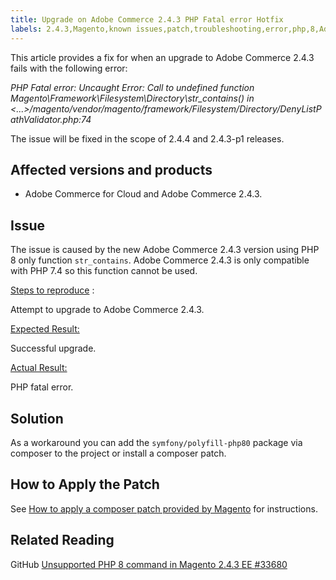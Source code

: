 ```yaml
---
title: Upgrade on Adobe Commerce 2.4.3 PHP Fatal error Hotfix
labels: 2.4.3,Magento,known issues,patch,troubleshooting,error,php,8,Adobe Commerce, cloud infrastructure
---
```


This article provides a fix for when an upgrade to Adobe Commerce 2.4.3 fails with the following error:

*PHP Fatal error: Uncaught Error: Call to undefined function Magento\Framework\Filesystem\Directory\str_contains() in <...>/magento/vendor/magento/framework/Filesystem/Directory/DenyListPathValidator.php:74*

The issue will be fixed in the scope of 2.4.4 and 2.4.3-p1 releases.
## Affected versions and products

* Adobe Commerce for Cloud and Adobe Commerce 2.4.3.

## Issue

The issue is caused by the new Adobe Commerce 2.4.3 version using PHP 8 only function `str_contains`. Adobe Commerce 2.4.3 is only compatible with PHP 7.4 so this function cannot be used. 

 <ins>Steps to reproduce</ins> :

Attempt to upgrade to Adobe Commerce 2.4.3.

<ins>Expected Result:</ins> 

Successful upgrade.

<ins>Actual Result:</ins>

PHP fatal error.

## Solution

As a workaround you can add the `symfony/polyfill-php80` package via composer to the project or install a composer patch.

## How to Apply the Patch

See [How to apply a composer patch provided by Magento](https://support.magento.com/hc/en-us/articles/360028367731) for instructions.

## Related Reading
GitHub [Unsupported PHP 8 command in Magento 2.4.3 EE #33680](https://github.com/magento/magento2/issues/33680)
